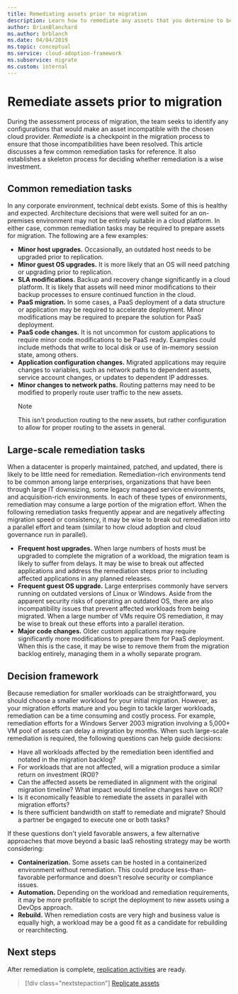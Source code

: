 ```yaml
---
title: Remediating assets prior to migration
description: Learn how to remediate any assets that you determine to be incompatible with your chosen cloud provider before migration begins.
author: BrianBlanchard
ms.author: brblanch
ms.date: 04/04/2019
ms.topic: conceptual
ms.service: cloud-adoption-framework
ms.subservice: migrate
ms.custom: internal
---
```


# Remediate assets prior to migration

During the assessment process of migration, the team seeks to identify any configurations that would make an asset incompatible with the chosen cloud provider. *Remediate* is a checkpoint in the migration process to ensure that those incompatibilities have been resolved. This article discusses a few common remediation tasks for reference. It also establishes a skeleton process for deciding whether remediation is a wise investment.

## Common remediation tasks

In any corporate environment, technical debt exists. Some of this is healthy and expected. Architecture decisions that were well suited for an on-premises environment may not be entirely suitable in a cloud platform. In either case, common remediation tasks may be required to prepare assets for migration. The following are a few examples:

- **Minor host upgrades.** Occasionally, an outdated host needs to be upgraded prior to replication.
- **Minor guest OS upgrades.** It is more likely that an OS will need patching or upgrading prior to replication.
- **SLA modifications.** Backup and recovery change significantly in a cloud platform. It is likely that assets will need minor modifications to their backup processes to ensure continued function in the cloud.
- **PaaS migration.** In some cases, a PaaS deployment of a data structure or application may be required to accelerate deployment. Minor modifications may be required to prepare the solution for PaaS deployment.
- **PaaS code changes.** It is not uncommon for custom applications to require minor code modifications to be PaaS ready. Examples could include methods that write to local disk or use of in-memory session state, among others.
- **Application configuration changes.** Migrated applications may require changes to variables, such as network paths to dependent assets, service account changes, or updates to dependent IP addresses.
- **Minor changes to network paths.** Routing patterns may need to be modified to properly route user traffic to the new assets.
    > [!NOTE]
    > This isn't production routing to the new assets, but rather configuration to allow for proper routing to the assets in general.

## Large-scale remediation tasks

When a datacenter is properly maintained, patched, and updated, there is likely to be little need for remediation. Remediation-rich environments tend to be common among large enterprises, organizations that have been through large IT downsizing, some legacy managed service environments, and acquisition-rich environments. In each of these types of environments, remediation may consume a large portion of the migration effort. When the following remediation tasks frequently appear and are negatively affecting migration speed or consistency, it may be wise to break out remediation into a parallel effort and team (similar to how cloud adoption and cloud governance run in parallel).

- **Frequent host upgrades.** When large numbers of hosts must be upgraded to complete the migration of a workload, the migration team is likely to suffer from delays. It may be wise to break out affected applications and address the remediation steps prior to including affected applications in any planned releases.
- **Frequent guest OS upgrade.** Large enterprises commonly have servers running on outdated versions of Linux or Windows. Aside from the apparent security risks of operating an outdated OS, there are also incompatibility issues that prevent affected workloads from being migrated. When a large number of VMs require OS remediation, it may be wise to break out these efforts into a parallel iteration.
- **Major code changes.** Older custom applications may require significantly more modifications to prepare them for PaaS deployment. When this is the case, it may be wise to remove them from the migration backlog entirely, managing them in a wholly separate program.

## Decision framework

Because remediation for smaller workloads can be straightforward, you should choose a smaller workload for your initial migration. However, as your migration efforts mature and you begin to tackle larger workloads, remediation can be a time consuming and costly process. For example, remediation efforts for a Windows Server 2003 migration involving a 5,000+ VM pool of assets can delay a migration by months. When such large-scale remediation is required, the following questions can help guide decisions:

- Have all workloads affected by the remediation been identified and notated in the migration backlog?
- For workloads that are not affected, will a migration produce a similar return on investment (ROI)?
- Can the affected assets be remediated in alignment with the original migration timeline? What impact would timeline changes have on ROI?
- Is it economically feasible to remediate the assets in parallel with migration efforts?
- Is there sufficient bandwidth on staff to remediate and migrate? Should a partner be engaged to execute one or both tasks?

If these questions don't yield favorable answers, a few alternative approaches that move beyond a basic IaaS rehosting strategy may be worth considering:

- **Containerization.** Some assets can be hosted in a containerized environment without remediation. This could produce less-than-favorable performance and doesn't resolve security or compliance issues.
- **Automation.** Depending on the workload and remediation requirements, it may be more profitable to script the deployment to new assets using a DevOps approach.
- **Rebuild.** When remediation costs are very high and business value is equally high, a workload may be a good fit as a candidate for rebuilding or rearchitecting.

## Next steps

After remediation is complete, [replication activities](./replicate.md) are ready.

> [!div class="nextstepaction"]
> [Replicate assets](./replicate.md)
